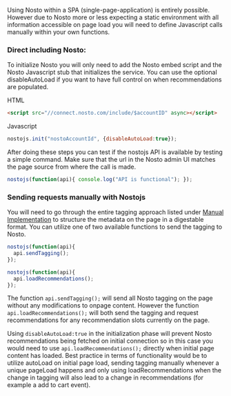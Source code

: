 Using Nosto within a SPA (single-page-application) is entirely possible. However due to Nosto more or less expecting a static environment with all information accessible on page load you will need to define Javascript calls manually within your own functions.

### Direct including Nosto:

To initialize Nosto you will only need to add the Nosto embed script and the Nosto Javascript stub that initializes the service. You can use the optional disableAutoLoad if you want to have full control on when recommendations are populated. 

HTML
```html
<script src="//connect.nosto.com/include/$accountID" async></script>
```

Javascript
```js
nostojs.init("nostoAccountId", {disableAutoLoad:true});
```

After doing these steps you can test if the nostojs API is available by testing a simple command. Make sure that the url in the Nosto admin UI matches the page source from where the call is made. 

```js
nostojs(function(api){ console.log("API is functional"); });
```

### Sending requests manually with Nostojs

You will need to go through the entire tagging approach listed under [Manual Implementation](https://github.com/Nosto/docs-nosto-com/wiki/Manual-implementation) to structure the metadata on the page in a digestable format. You can utilize one of two available functions to send the tagging to Nosto.

```js
nostojs(function(api){
  api.sendTagging();
});

nostojs(function(api){
  api.loadRecommendations();
});
```

The function `api.sendTagging();` will send all Nosto tagging on the page without any modifications to onpage content. However the function `api.loadRecommendations();` will both send the tagging and request recommendations for any recommendation slots currently on the page. 

Using `disableAutoLoad:true` in the initialization phase will prevent Nosto recommendations being fetched on initial connection so in this case you would need to use `api.loadRecommendations();` directly when initial page content has loaded. Best practice in terms of functionality would be to utilize autoLoad on initial page load, sending tagging manually whenever a unique pageLoad happens and only using loadRecommendations when the change in tagging will also lead to a change in recommendations (for example a add to cart event). 